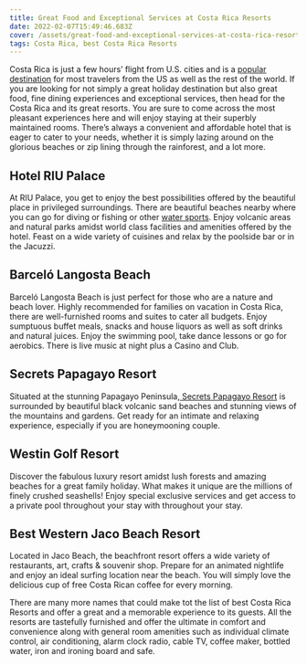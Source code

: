 ```yaml
---
title: Great Food and Exceptional Services at Costa Rica Resorts
date: 2022-02-07T15:49:46.683Z
cover: /assets/great-food-and-exceptional-services-at-costa-rica-resorts.jpg
tags: Costa Rica, best Costa Rica Resorts
---
```

Costa Rica is just a few hours’ flight from U.S. cities and is a [popular destination](https://guidetour.in/rain-forests-in-the-world/) for most travelers from the US as well as the rest of the world. If you are looking for not simply a great holiday destination but also great food, fine dining experiences and exceptional services, then head for the Costa Rica and its great resorts. You are sure to come across the most pleasant experiences here and will enjoy staying at their superbly maintained rooms. There’s always a convenient and affordable hotel that is eager to cater to your needs, whether it is simply lazing around on the glorious beaches or zip lining through the rainforest, and a lot more.

## **Hotel RIU Palace**

At RIU Palace, you get to enjoy the best possibilities offered by the beautiful place in privileged surroundings. There are beautiful beaches nearby where you can go for diving or fishing or other [water sports](https://guidetour.in/10-water-sports-experience-in-dubai/). Enjoy volcanic areas and natural parks amidst world class facilities and amenities offered by the hotel. Feast on a wide variety of cuisines and relax by the poolside bar or in the Jacuzzi.

## **Barceló Langosta Beach**

Barceló Langosta Beach is just perfect for those who are a nature and beach lover. Highly recommended for families on vacation in Costa Rica, there are well-furnished rooms and suites to cater all budgets. Enjoy sumptuous buffet meals, snacks and house liquors as well as soft drinks and natural juices. Enjoy the swimming pool, take dance lessons or go for aerobics. There is live music at night plus a Casino and Club.

## **Secrets Papagayo Resort**

Situated at the stunning Papagayo Peninsula,[ Secrets Papagayo Resort](http://www.secretsresorts.com.mx/resorts/costa-rica/papagayo) is surrounded by beautiful black volcanic sand beaches and stunning views of the mountains and gardens. Get ready for an intimate and relaxing experience, especially if you are honeymooning couple.

## **Westin Golf Resort**

Discover the fabulous luxury resort amidst lush forests and amazing beaches for a great family holiday. What makes it unique are the millions of finely crushed seashells! Enjoy special exclusive services and get access to a private pool throughout your stay with throughout your stay.

## **Best Western Jaco Beach Resort**

Located in Jaco Beach, the beachfront resort offers a wide variety of restaurants, art, crafts & souvenir shop. Prepare for an animated nightlife and enjoy an ideal surfing location near the beach. You will simply love the delicious cup of free Costa Rican coffee for every morning.

There are many more names that could make tot the list of best Costa Rica Resorts and offer a great and a memorable experience to its guests. All the resorts are tastefully furnished and offer the ultimate in comfort and convenience along with general room amenities such as individual climate control, air conditioning, alarm clock radio, cable TV, coffee maker, bottled water, iron and ironing board and safe.